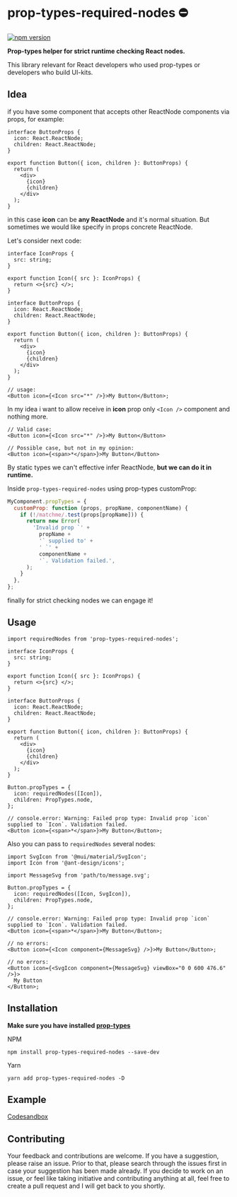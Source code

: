 # prop-types-required-nodes ⛔️

[![npm version](https://badge.fury.io/js/prop-types-required-nodes.svg)](https://badge.fury.io/js/prop-types-required-nodes)

**Prop-types helper for strict runtime checking React nodes.**

This library relevant for React developers who used prop-types or developers who build UI-kits.

## Idea

if you have some component that accepts other ReactNode components via props, for example:

```tsx
interface ButtonProps {
  icon: React.ReactNode;
  children: React.ReactNode;
}

export function Button({ icon, children }: ButtonProps) {
  return (
    <div>
      {icon}
      {children}
    </div>
  );
}
```

in this case **icon** can be **any ReactNode** and it's normal situation. But sometimes we would like specify in props concrete ReactNode.

Let's consider next code:

```tsx
interface IconProps {
  src: string;
}

export function Icon({ src }: IconProps) {
  return <>{src} </>;
}

interface ButtonProps {
  icon: React.ReactNode;
  children: React.ReactNode;
}

export function Button({ icon, children }: ButtonProps) {
  return (
    <div>
      {icon}
      {children}
    </div>
  );
}

// usage:
<Button icon={<Icon src="*" />}>My Button</Button>;
```

In my idea i want to allow receive in **icon** prop only `<Icon />` component and nothing more.

```tsx
// Valid case:
<Button icon={<Icon src="*" />}>My Button</Button>

// Possible case, but not in my opinion:
<Button icon={<span>*</span>}>My Button</Button>
```

By static types we can't effective infer ReactNode, **but we can do it in runtime.**

Inside `prop-types-required-nodes` using prop-types customProp:

```js
MyComponent.propTypes = {
  customProp: function (props, propName, componentName) {
    if (!/matchme/.test(props[propName])) {
      return new Error(
        'Invalid prop `' +
          propName +
          '` supplied to' +
          ' `' +
          componentName +
          '`. Validation failed.',
      );
    }
  },
};
```

finally for strict checking nodes we can engage it!

## Usage

```tsx
import requiredNodes from 'prop-types-required-nodes';

interface IconProps {
  src: string;
}

export function Icon({ src }: IconProps) {
  return <>{src} </>;
}

interface ButtonProps {
  icon: React.ReactNode;
  children: React.ReactNode;
}

export function Button({ icon, children }: ButtonProps) {
  return (
    <div>
      {icon}
      {children}
    </div>
  );
}

Button.propTypes = {
  icon: requiredNodes([Icon]),
  children: PropTypes.node,
};

// console.error: Warning: Failed prop type: Invalid prop `icon` supplied to `Icon`. Validation failed.
<Button icon={<span>*</span>}>My Button</Button>;
```

Also you can pass to `requiredNodes` several nodes:

```tsx
import SvgIcon from '@mui/material/SvgIcon';
import Icon from '@ant-design/icons';

import MessageSvg from 'path/to/message.svg';

Button.propTypes = {
  icon: requiredNodes([Icon, SvgIcon]),
  children: PropTypes.node,
};

// console.error: Warning: Failed prop type: Invalid prop `icon` supplied to `Icon`. Validation failed.
<Button icon={<span>*</span>}>My Button</Button>;

// no errors:
<Button icon={<Icon component={MessageSvg} />}>My Button</Button>;

// no errors:
<Button icon={<SvgIcon component={MessageSvg} viewBox="0 0 600 476.6" />}>
  My Button
</Button>;
```

## Installation

**Make sure you have installed [prop-types](https://www.npmjs.com/package/prop-types)**

NPM

```shell
npm install prop-types-required-nodes --save-dev
```

Yarn

```shell
yarn add prop-types-required-nodes -D
```

## Example

[Codesandbox](https://codesandbox.io/s/elegant-chandrasekhar-18wcjq)

## Contributing

Your feedback and contributions are welcome. If you have a suggestion, please raise an issue. Prior to that, please search through the issues first in case your suggestion has been made already. If you decide to work on an issue, or feel like taking initiative and contributing anything at all, feel free to create a pull request and I will get back to you shortly.
